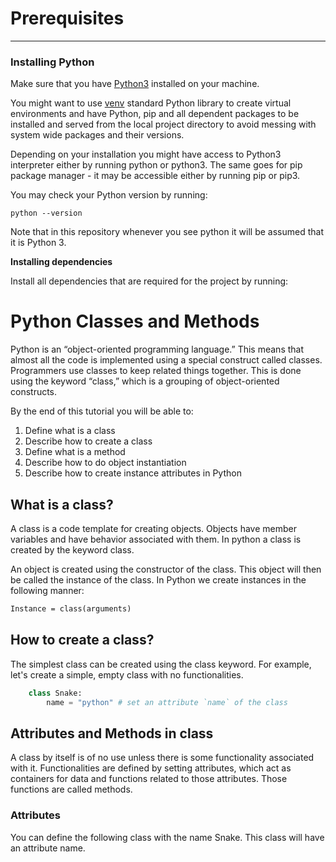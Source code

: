 # Prerequisites
___
### Installing Python

Make sure that you have [Python3]() installed on your machine.

You might want to use [venv]() standard Python library to create virtual environments and have Python, pip and all dependent packages to be installed and served from the local project directory to avoid messing with system wide packages and their versions.

Depending on your installation you might have access to Python3 interpreter either by running python or python3. The same goes for pip package manager - it may be accessible either by running pip or pip3.

You may check your Python version by running:

`python --version`

Note that in this repository whenever you see python it will be assumed that it is Python 3.

**Installing dependencies**

Install all dependencies that are required for the project by running:

# Python Classes and Methods

Python is an “object-oriented programming language.” This means that almost all the code is implemented using a special construct called classes. Programmers use classes to keep related things together. This is done using the keyword “class,” which is a grouping of object-oriented constructs.

By the end of this tutorial you will be able to:

1. Define what is a class
2. Describe how to create a class
3. Define what is a method
4. Describe how to do object instantiation
5. Describe how to create instance attributes in Python

## What is a class?

A class is a code template for creating objects. Objects have member variables and have behavior associated with them. In python a class is created by the keyword class.

An object is created using the constructor of the class. This object will then be called the instance of the class. In Python we create instances in the following manner:

```md
Instance = class(arguments)
```

## How to create a class?

The simplest class can be created using the class keyword. For example, let's create a simple, empty class with no functionalities.

```py
    class Snake:
        name = "python" # set an attribute `name` of the class

```

## Attributes and Methods in class

A class by itself is of no use unless there is some functionality associated with it. Functionalities are defined by setting attributes, which act as containers for data and functions related to those attributes. Those functions are called methods.

### Attributes

You can define the following class with the name Snake. This class will have an attribute name.
